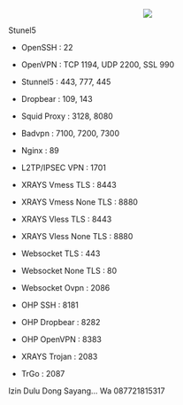<p align="center">
<img src="https://readme-typing-svg.herokuapp.com?color=%2336BCF7&center=true&vCenter=true&lines=S+C+R+I+P+T++A+R+Y+A++B+L+I+T+A+R" />
</p>

 Stunel5
   - OpenSSH                 : 22

   - OpenVPN                 : TCP 1194, UDP 2200, SSL 990
   - Stunnel5                : 443, 777, 445
   - Dropbear                : 109, 143
   - Squid Proxy             : 3128, 8080
   - Badvpn                  : 7100, 7200, 7300
   - Nginx                   : 89
   - L2TP/IPSEC VPN          : 1701
   - XRAYS Vmess TLS         : 8443
   - XRAYS Vmess None TLS    : 8880
   - XRAYS Vless TLS         : 8443
   - XRAYS Vless None TLS    : 8880
   - Websocket TLS           : 443
   - Websocket None TLS      : 80
   - Websocket Ovpn          : 2086
   - OHP SSH                 : 8181
   - OHP Dropbear            : 8282
   - OHP OpenVPN             : 8383
   - XRAYS Trojan            : 2083
   - TrGo                    : 2087

Izin Dulu Dong Sayang...
Wa 087721815317
